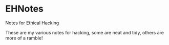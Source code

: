 # EHNotes
Notes for Ethical Hacking

These are my various notes for hacking, some are neat and tidy, others are more of a ramble!
